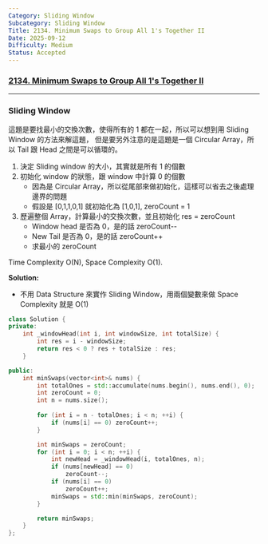 ```yaml
---
Category: Sliding Window
Subcategory: Sliding Window
Title: 2134. Minimum Swaps to Group All 1's Together II
Date: 2025-09-12
Difficulty: Medium
Status: Accepted
---
```

### [2134. Minimum Swaps to Group All 1's Together II]

---

### Sliding Window

這題是要找最小的交換次數，使得所有的 1 都在一起，所以可以想到用 Sliding Window 的方法來解這題，
但是要另外注意的是這題是一個 Circular Array，所以 Tail 跟 Head 之間是可以循環的。

1.  決定 Sliding window 的大小，其實就是所有 1 的個數
2.  初始化 window 的狀態，跟 window 中計算 0 的個數
    -   因為是 Circular Array，所以從尾部來做初始化，這樣可以省去之後處理邊界的問題
    -   假設是 [0,1,1,0,1] 就初始化為 [1,0,1], zeroCount = 1
3.  歷遍整個 Array，計算最小的交換次數，並且初始化 res = zeroCount
    -   Window head 是否為 0，是的話 zeroCount--
    -   New Tail 是否為 0，是的話 zeroCount++
    -   求最小的 zeroCount

Time Complexity O(N), Space Complexity O(1).

**Solution:**
-   不用 Data Structure 來實作 Sliding Window，用兩個變數來做 Space Complexity 就是 O(1)
```cpp
class Solution {
private:
    int _windowHead(int i, int windowSize, int totalSize) {
        int res = i - windowSize;
        return res < 0 ? res + totalSize : res;
    }

public:
    int minSwaps(vector<int>& nums) {
        int totalOnes = std::accumulate(nums.begin(), nums.end(), 0);
        int zeroCount = 0;
        int n = nums.size();
        
        for (int i = n - totalOnes; i < n; ++i) {
            if (nums[i] == 0) zeroCount++;
        }

        int minSwaps = zeroCount;
        for (int i = 0; i < n; ++i) {
            int newHead = _windowHead(i, totalOnes, n);
            if (nums[newHead] == 0) 
                zeroCount--;
            if (nums[i] == 0) 
                zeroCount++;
            minSwaps = std::min(minSwaps, zeroCount);
        }

        return minSwaps;
    }
};
```

[2134. Minimum Swaps to Group All 1's Together II]: https://leetcode.com/problems/minimum-swaps-to-group-all-1s-together-ii